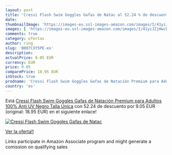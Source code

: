 ```yaml
---
layout: post
title: 'Cressi Flash Swim Goggles Gafas de Natac al 52.24 % de descuento'
date: 
thumbnailImage: 'https://images-eu.ssl-images-amazon.com/images/I/41yiJZjHwcL._SL200_.jpg'
images: [ 'https://images-eu.ssl-images-amazon.com/images/I/41yiJZjHwcL._SL200_.jpg' ]
comments: true
category: ofertas
author: ring
slug: 'B007CXY5PE-es'
description:
actualPrice: 9.05 EUR
currency: EUR
price: 9.05
comparePrice: 18.95 EUR
inStock: true
prodname: 'Cressi Flash Swim Goggles Gafas de Natación Premium para Adultos 100% Anti UV  Negro  Talla Única'
country: 'es'
---
```


Está [Cressi Flash Swim Goggles Gafas de Natación Premium para Adultos 100% Anti UV  Negro  Talla Única](https://www.amazon.es/dp/B007CXY5PE/?tag=tolees-21) con 52.24 de descuento por 9.05 EUR (original: 18.95 EUR) en el siguiente enlace!

[![Cressi Flash Swim Goggles Gafas de Natac](https://images-eu.ssl-images-amazon.com/images/I/41yiJZjHwcL._SL200_.jpg)](https://www.amazon.es/dp/B007CXY5PE/?tag=tolees-21)

[Ver la oferta!!](https://www.amazon.es/dp/B007CXY5PE/?tag=tolees-21)

Links participate in Amazon Associate program and might generate a comission on qualifying sales


